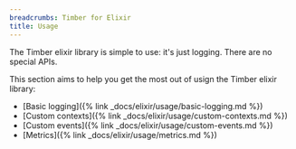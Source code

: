 ```yaml
---
breadcrumbs: Timber for Elixir
title: Usage
---
```


The Timber elixir library is simple to use: it's just logging. There are no special
APIs.

This section aims to help you get the most out of usign the Timber elixir library:

* [Basic logging]({% link _docs/elixir/usage/basic-logging.md %})
* [Custom contexts]({% link _docs/elixir/usage/custom-contexts.md %})
* [Custom events]({% link _docs/elixir/usage/custom-events.md %})
* [Metrics]({% link _docs/elixir/usage/metrics.md %})